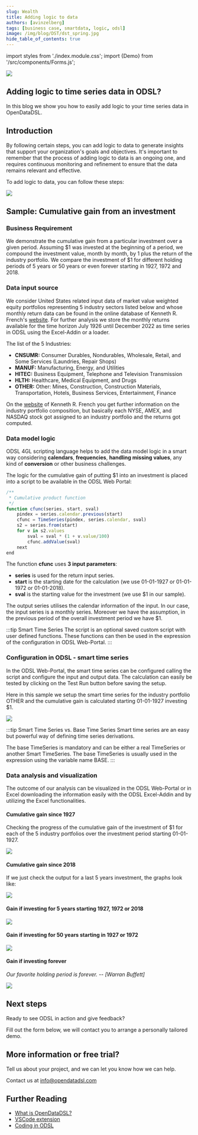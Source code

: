 ```yaml
---
slug: Wealth
title: Adding logic to data
authors: [avinzelberg]
tags: [business case, smartdata, logic, odsl]
image: /img/blog/DST/dst_spring.jpg
hide_table_of_contents: true
---
```

import styles from './index.module.css';
import {Demo} from '/src/components/Forms.js';

<div className="row">
  <div className="column">
    <img src="/img/blog/wealth/data.jpg"/>
  </div>
  <div className="column">
  <h2>Adding logic to time series data in ODSL?</h2>  
    In this blog we show you how to easily add logic to your time series data in OpenDataDSL.
  </div>
</div>


<!--truncate-->
## Introduction

By following certain steps, you can add logic to data to generate insights that support your organization's goals and objectives. It's important to remember that the process of adding logic to data is an ongoing one, and requires continuous monitoring and refinement to ensure that the data remains relevant and effective.

To add logic to data, you can follow these steps:

<img className={styles.product_screenshot} src="/img/blog/wealth/dataLogic.PNG" />


## Sample: Cumulative gain from an investment

### Business Requirement

We demonstrate the cumulative gain from a particular investment over a given period. Assuming $1 was invested at the beginning of a period, we
compound the investment value, month by month, by 1 plus the return of the industry portfolio. We compare the investment of $1 for different holding periods of 5 years or 50 years or even forever starting in 1927, 1972 and 2018.


### Data input source

We consider United States related input data of market value weighted equity portfolios representing 5 industry sectors listed below and whose monthly return data can be found in the online database of Kenneth R. French's [website](http://mba.tuck.dartmouth.edu/pages/faculty/ken.french/data_library.html). For further analysis we store the monthly returns available for the time horizon July 1926 until December 2022 as time series in ODSL using the Excel-Addin or a loader.

The list of the 5 Industries:

* **CNSUMR:**  Consumer Durables, Nondurables, Wholesale, Retail, and Some Services (Laundries, Repair Shops)
* **MANUF:**  Manufacturing, Energy, and Utilities
* **HITEC:**  Business Equipment, Telephone and Television Transmission
* **HLTH:**   Healthcare, Medical Equipment, and Drugs
* **OTHER:**  Other: Mines, Construction, Construction Materials, Transportation, Hotels, Business Services, Entertainment, Finance

On the [website](http://mba.tuck.dartmouth.edu/pages/faculty/ken.french/data_library.html) of Kenneth R. French you get further information on the industry portfolio composition, but basically each NYSE, AMEX, and NASDAQ stock got assigned to an industry portfolio and the returns got computed.


### Data model logic

ODSL 4GL scripting language helps to add the data model logic in a smart way considering **calendars**, **frequencies**, **handling missing values**, any kind of **conversion** or other business challenges.

The logic for the cumulative gain of putting $1 into an investment is placed into a script to be available in the ODSL Web Portal:

```js
/**
 * Cumulative product function
 */
function cfunc(series, start, sval)
    pindex = series.calendar.previous(start)
    cfunc = TimeSeries(pindex, series.calendar, sval)
    s2 = series.from(start)
    for v in s2.values
        sval = sval * (1 + v.value/100)
        cfunc.addValue(sval)
    next
end
```

The function **cfunc** uses **3 input parameters**:

* **series** is used for the return input series. 
* **start** is the starting date for the calculation (we use 01-01-1927 or 01-01-1972 or 01-01-2018).
* **sval** is the starting value for the investment (we use $1 in our sample). 

The output series utilises the calendar information of the input. In our case, the input series is a monthly series.
Moreover we have the assumption, in the previous period of the overall investment period we have $1.


:::tip Smart Time Series
The script is an optional saved custom script with user defined functions. These functions can then be used in the expression of the configuration in ODSL Web-Portal.
:::



### Configuration in ODSL - smart time series

In the ODSL Web-Portal, the smart time series can be configured calling the script and configure the input and output data.
The calculation can easily be tested by clicking on the Test Run button before saving the setup.

Here in this sample we setup the smart time series for the industry portfolio OTHER and the cumulative gain is calculated starting 01-01-1927 investing $1.



<img className={styles.product_screenshot} src="/img/blog/wealth/odsl_smartSeries.PNG" />


:::tip Smart Time Series vs. Base Time Series
Smart time series are an easy but powerful way of defining time series derivations.


The base TimeSeries is mandatory and can be either a real TimeSeries or another Smart TimeSeries. The base TimeSeries is usually used in the expression using the variable name BASE.
:::


### Data analysis and visualization

The outcome of our analysis can be visualized in the ODSL Web-Portal or in Excel downloading the information easily with the ODSL Excel-Addin and by utilizing the Excel functionalities.

#### Cumulative gain since 1927
Checking the progress of the cumulative gain of the investment of $1 for each of the 5 industry portfolios over the investment period starting 01-01-1927.


<img className={styles.product_screenshot} src="/img/blog/wealth/odsl_5P_wTS.PNG" />


#### Cumulative gain since 2018

If we just check the output for a last 5 years investment, the graphs look like:


<img className={styles.product_screenshot} src="/img/blog/wealth/odsl_5P5Y_wTS.PNG" />


#### Gain if investing for 5 years starting 1927, 1972 or 2018

<img className={styles.product_screenshot} src="/img/blog/wealth/5Y.png" />



#### Gain if investing for 50 years starting in 1927 or 1972

<img className={styles.product_screenshot} src="/img/blog/wealth/50Y.png" />


#### Gain if investing forever


*Our favorite holding period is forever.*
-- <cite>[Warran Buffett] </cite> 

<img className={styles.product_screenshot} src="/img/blog/wealth/Forever.png" />





## Next steps
Ready to see ODSL in action and give feedback? 

Fill out the form below, we will contact you to arrange a personally tailored demo.

<Demo />

## More information or free trial?
Tell us about your project, and we can let you know how we can help.

Contact us at [info@opendatadsl.com](mailto:info@opendatadsl.com)

## Further Reading
* [What is OpenDataDSL?](https://doc.opendatadsl.com/docs/product/intro)
* [VSCode extension](https://doc.opendatadsl.com/docs/user/vscode)
* [Coding in ODSL](https://doc.opendatadsl.com/docs/odsl)
